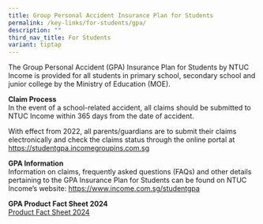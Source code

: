 ```yaml
---
title: Group Personal Accident Insurance Plan for Students
permalink: /key-links/for-students/gpa/
description: ""
third_nav_title: For Students
variant: tiptap
---
```

<p>The Group Personal Accident (GPA) Insurance Plan for Students by NTUC Income is provided for all students in primary school, secondary school and junior college by the Ministry of Education (MOE).</p><p><strong>Claim Process</strong><br>In the event of a school-related accident, all claims should be submitted to NTUC Income within 365 days from the date of accident.</p><p>With effect from 2022, all parents/guardians are to submit their claims electronically and check the claims status through the online portal at <a href="https://studentgpa.incomegroupins.com.sg" rel="noopener noreferrer nofollow" target="_blank">https://studentgpa.incomegroupins.com.sg</a></p><p><strong>GPA Information</strong><br>Information on claims, frequently asked questions (FAQs) and other details pertaining to the GPA Insurance Plan for Students can be found on NTUC Income’s website: <a href="https://www.income.com.sg/studentgpa" rel="noopener noreferrer nofollow" target="_blank">https://www.income.com.sg/studentgpa</a></p><p><strong>GPA Product Fact Sheet 2024</strong><br><a href="/files/Product_Fact_Sheet_Year_2024.pdf" rel="noopener noreferrer nofollow" target="_blank">Product Fact Sheet 2024</a></p>